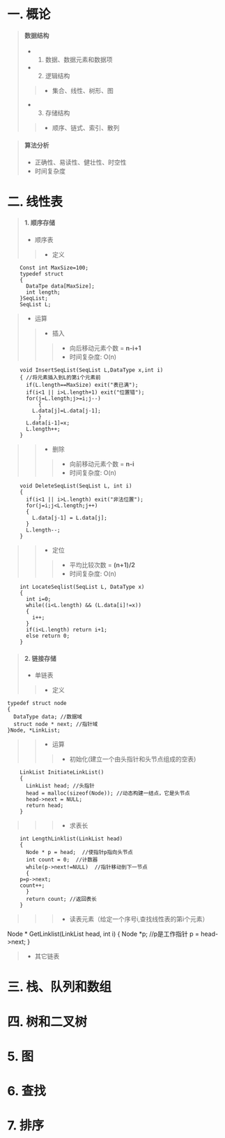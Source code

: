 # 一. 概论
> #### 数据结构
> - 1. 数据、数据元素和数据项
> - 2. 逻辑结构
> > - 集合、线性、树形、图
> 
> - 3. 存储结构 
> > - 顺序、链式、索引、散列

> #### 算法分析
> - 正确性、易读性、健壮性、时空性
> - 时间复杂度

# 二. 线性表
> #### 1. 顺序存储
> - 顺序表
> > - 定义
> > 
        Const int MaxSize=100;
	    typedef struct
	    {
	      DataTpe data[MaxSize];
	      int length;
	    }SeqList;
	    SeqList L;
	    
> - 运算
> > - 插入
> > > - 向后移动元素个数 = **n-i+1**
> > > - 时间复杂度: O(n)
> > > 
        void InsertSeqList(SeqList L,DataType x,int i)
	    { //将元素插入到L的第i个元素前
	      if(L.length==MaxSize) exit("表已满");
	      if(i<1 || i>L.length+1) exit("位置错");
	      for(j=L.length;j>=i;j--)
	    	  {
	    	L.data[j]=L.data[j-1];
	    	  }
	      L.data[i-1]=x;
	      L.length++;
	    }

> > - 删除
> > > - 向前移动元素个数 = **n-i**
> > > - 时间复杂度: O(n)
> > > 
        void DeleteSeqList(SeqList L, int i)
	    {
	      if(i<1 || i>L.length) exit("非法位置");
	      for(j=i;j<L.length;j++)
	      {
	      	L.data[j-1] = L.data[j];
	      }
	      L.length--;
	    }
> > - 定位
> > > - 平均比较次数 = **(n+1)/2**
> > > - 时间复杂度: O(n)
> > > 
        int LocateSeqlist(SeqList L, DataType x)
	    {
	      int i=0;
	      while((i<L.length) && (L.data[i]!=x))
	      {
	    	i++;
	      }
	      if(i<L.length) return i+1;
	      else return 0;
	    }

> #### 2. 链接存储
> - 单链表
> > - 定义
> > 
    typedef struct node
    {
      DataType data; //数据域
      struct node * next; //指针域
    }Node, *LinkList;
> > - 运算
> > > - 初始化(建立一个由头指针和头节点组成的空表)
> > > 
        LinkList InitiateLinkList()
	    {
	      LinkList head; //头指针
	      head = malloc(sizeof(Node)); //动态构建一结点，它是头节点
	      head->next = NULL;
	      return head;
	    }
> > > - 求表长
> > > 
        int LengthLinklist(LinkList head)
	    {
	      Node * p = head;  //使指针p指向头节点
	      int count = 0;  //计数器
	      while(p->next!=NULL)  //指针移动到下一节点
	      {
	    p=p->next;
	    count++;
	      }
	      return count; //返回表长
	    }
> > > - 读表元素（给定一个序号i,查找线性表的第i个元素）
> > > 
Node * GetLinklist(LinkList head, int i)
{
  Node *p; //p是工作指针
  p = head->next;
}


> - 其它链表

# 三. 栈、队列和数组

# 四. 树和二叉树

# 5. 图

# 6. 查找

# 7. 排序
